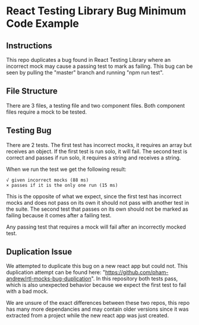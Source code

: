 # React Testing Library Bug Minimum Code Example

## Instructions

This repo duplicates a bug found in React Testing Library where an incorrect mock may cause a passing test to mark as failing. This bug can be seen by pulling the "master" branch and running "npm run test".

## File Structure

There are 3 files, a testing file and two component files. Both component files require a mock to be tested.

## Testing Bug

There are 2 tests. The first test has incorrect mocks, it requires an array but receives an object. If the first test is run solo, it will fail. The second test is correct and passes if run solo, it requires a string and receives a string.

When we run the test we get the following result:

```
√ given incorrect mocks (88 ms)
× passes if it is the only one run (15 ms)
```

This is the opposite of what we expect, since the first test has incorrect mocks and does not pass on its own it should not pass with another test in the suite. The second test that passes on its own should not be marked as failing because it comes after a failing test.

Any passing test that requires a mock will fail after an incorrectly mocked test.

## Duplication Issue

We attempted to duplicate this bug on a new react app but could not. This duplication attempt can be found here: "https://github.com/pham-andrew/rtl-mocks-bug-duplication". In this repository both tests pass, which is also unexpected behavior because we expect the first test to fail with a bad mock.

We are unsure of the exact differences between these two repos, this repo has many more dependancies and may contain older versions since it was extracted from a project while the new react app was just created.
